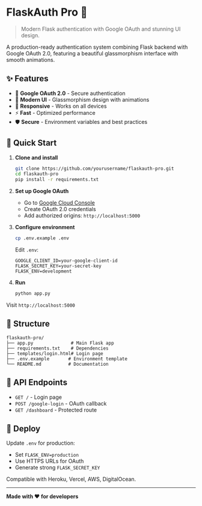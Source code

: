 # FlaskAuth Pro 🚀

> Modern Flask authentication with Google OAuth and stunning UI design.

A production-ready authentication system combining Flask backend with Google OAuth 2.0, featuring a beautiful glassmorphism interface with smooth animations.

## ✨ Features

- 🔐 **Google OAuth 2.0** - Secure authentication
- 🎨 **Modern UI** - Glassmorphism design with animations
- 📱 **Responsive** - Works on all devices
- ⚡ **Fast** - Optimized performance
- 🛡️ **Secure** - Environment variables and best practices

## 🚀 Quick Start

1. **Clone and install**
   ```bash
   git clone https://github.com/yourusername/flaskauth-pro.git
   cd flaskauth-pro
   pip install -r requirements.txt
   ```

2. **Set up Google OAuth**
   - Go to [Google Cloud Console](https://console.cloud.google.com/)
   - Create OAuth 2.0 credentials
   - Add authorized origins: `http://localhost:5000`

3. **Configure environment**
   ```bash
   cp .env.example .env
   ```
   
   Edit `.env`:
   ```env
   GOOGLE_CLIENT_ID=your-google-client-id
   FLASK_SECRET_KEY=your-secret-key
   FLASK_ENV=development
   ```

4. **Run**
   ```bash
   python app.py
   ```

Visit `http://localhost:5000`

## 📁 Structure

```
flaskauth-pro/
├── app.py              # Main Flask app
├── requirements.txt    # Dependencies
├── templates/login.html# Login page
├── .env.example       # Environment template
└── README.md          # Documentation
```

## 🔧 API Endpoints

- `GET /` - Login page
- `POST /google-login` - OAuth callback
- `GET /dashboard` - Protected route

## 🚀 Deploy

Update `.env` for production:
- Set `FLASK_ENV=production`
- Use HTTPS URLs for OAuth
- Generate strong `FLASK_SECRET_KEY`

Compatible with Heroku, Vercel, AWS, DigitalOcean.


---

**Made with ❤️ for developers**